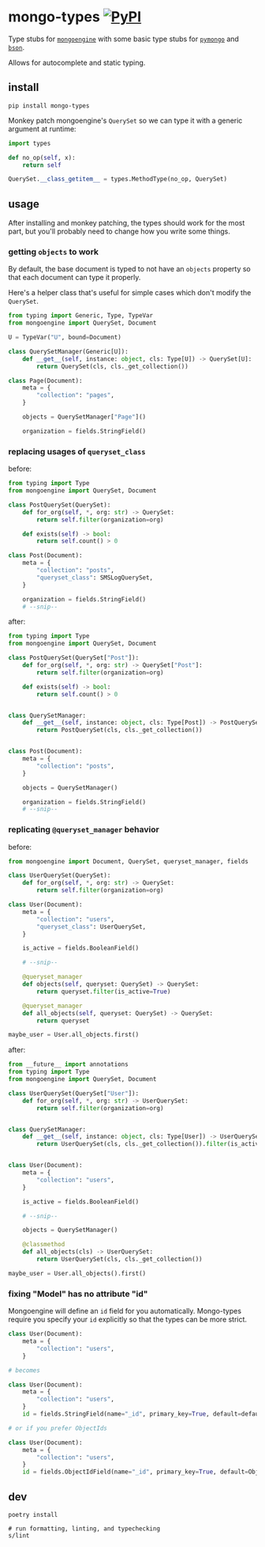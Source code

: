 # mongo-types [![PyPI](https://img.shields.io/pypi/v/mongo-types.svg)](https://pypi.org/project/mongo-types/)

Type stubs for [`mongoengine`][0] with some basic type stubs for [`pymongo`][1]
and [`bson`][2].

Allows for autocomplete and static typing.

## install

```shell
pip install mongo-types
```

Monkey patch mongoengine's `QuerySet` so we can type it with a generic
argument at runtime:

```python
import types

def no_op(self, x):
    return self

QuerySet.__class_getitem__ = types.MethodType(no_op, QuerySet)
```

## usage

After installing and monkey patching, the types should work for the most
part,
but you'll probably need to change how you write some things.

### getting `objects` to work

By default, the base document is typed to not have an `objects` property so
that each document can type it properly.

Here's a helper class that's useful for simple cases which don't modify the
`QuerySet`.

```python
from typing import Generic, Type, TypeVar
from mongoengine import QuerySet, Document

U = TypeVar("U", bound=Document)

class QuerySetManager(Generic[U]):
    def __get__(self, instance: object, cls: Type[U]) -> QuerySet[U]:
        return QuerySet(cls, cls._get_collection())

class Page(Document):
    meta = {
        "collection": "pages",
    }

    objects = QuerySetManager["Page"]()

    organization = fields.StringField()
```

### replacing usages of `queryset_class`

before:

```python
from typing import Type
from mongoengine import QuerySet, Document

class PostQuerySet(QuerySet):
    def for_org(self, *, org: str) -> QuerySet:
        return self.filter(organization=org)

    def exists(self) -> bool:
        return self.count() > 0

class Post(Document):
    meta = {
        "collection": "posts",
        "queryset_class": SMSLogQuerySet,
    }

    organization = fields.StringField()
    # --snip--
```

after:

```python
from typing import Type
from mongoengine import QuerySet, Document

class PostQuerySet(QuerySet["Post"]):
    def for_org(self, *, org: str) -> QuerySet["Post"]:
        return self.filter(organization=org)

    def exists(self) -> bool:
        return self.count() > 0


class QuerySetManager:
    def __get__(self, instance: object, cls: Type[Post]) -> PostQuerySet:
        return PostQuerySet(cls, cls._get_collection())


class Post(Document):
    meta = {
        "collection": "posts",
    }

    objects = QuerySetManager()

    organization = fields.StringField()
    # --snip--
```

### replicating `@queryset_manager` behavior

before:

```python
from mongoengine import Document, QuerySet, queryset_manager, fields

class UserQuerySet(QuerySet):
    def for_org(self, *, org: str) -> QuerySet:
        return self.filter(organization=org)

class User(Document):
    meta = {
        "collection": "users",
        "queryset_class": UserQuerySet,
    }

    is_active = fields.BooleanField()

    # --snip--

    @queryset_manager
    def objects(self, queryset: QuerySet) -> QuerySet:
        return queryset.filter(is_active=True)

    @queryset_manager
    def all_objects(self, queryset: QuerySet) -> QuerySet:
        return queryset

maybe_user = User.all_objects.first()
```

after:

```python
from __future__ import annotations
from typing import Type
from mongoengine import QuerySet, Document

class UserQuerySet(QuerySet["User"]):
    def for_org(self, *, org: str) -> UserQuerySet:
        return self.filter(organization=org)


class QuerySetManager:
    def __get__(self, instance: object, cls: Type[User]) -> UserQuerySet:
        return UserQuerySet(cls, cls._get_collection()).filter(is_active=True)


class User(Document):
    meta = {
        "collection": "users",
    }

    is_active = fields.BooleanField()

    # --snip--

    objects = QuerySetManager()

    @classmethod
    def all_objects(cls) -> UserQuerySet:
        return UserQuerySet(cls, cls._get_collection())

maybe_user = User.all_objects().first()
```

### fixing "Model" has no attribute "id"

Mongoengine will define an `id` field for you automatically.
Mongo-types require you specify your `id` explicitly so that
the types can be more strict.

```python
class User(Document):
    meta = {
        "collection": "users",
    }

# becomes

class User(Document):
    meta = {
        "collection": "users",
    }
    id = fields.StringField(name="_id", primary_key=True, default=default_id)

# or if you prefer ObjectIds

class User(Document):
    meta = {
        "collection": "users",
    }
    id = fields.ObjectIdField(name="_id", primary_key=True, default=ObjectId)
```

## dev

```shell
poetry install

# run formatting, linting, and typechecking
s/lint
```

[0]: https://github.com/MongoEngine/mongoengine
[1]: https://github.com/mongodb/mongo-python-driver/tree/master/pymongo
[2]: https://github.com/mongodb/mongo-python-driver/tree/master/bson
